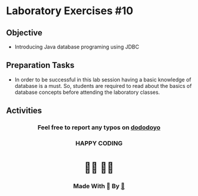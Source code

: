 # Laboratory Exercises #10

## Objective

- Introducing Java database programing using JDBC

## Preparation Tasks

- In order to be successful in this lab session having a basic knowledge of database is a must. So, students are
required to read about the basics of database concepts before attending the laboratory classes.

## Activities

<center>

### Feel free to report any typos on [dododoyo](https://github.com/dododoyo)

### HAPPY CODING  
# 🧑‍💻 👨‍💻

### Made With 🖤 By  [🐬](https://github.com/dododoyo)

</center>
